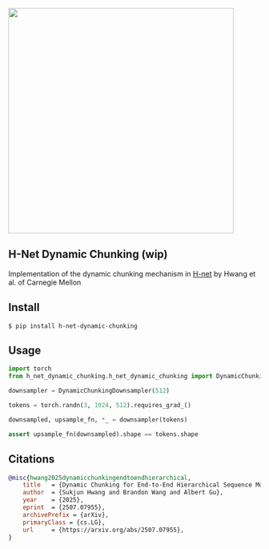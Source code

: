 <img src="./h-net.png" width="450px"></img>

## H-Net Dynamic Chunking (wip)

Implementation of the dynamic chunking mechanism in [H-net](https://arxiv.org/abs/2507.07955) by Hwang et al. of Carnegie Mellon

## Install

```shell
$ pip install h-net-dynamic-chunking
```

## Usage

```python
import torch
from h_net_dynamic_chunking.h_net_dynamic_chunking import DynamicChunkingDownsampler

downsampler = DynamicChunkingDownsampler(512)

tokens = torch.randn(3, 1024, 512).requires_grad_()

downsampled, upsample_fn, *_ = downsampler(tokens)

assert upsample_fn(downsampled).shape == tokens.shape
```

## Citations

```bibtex
@misc{hwang2025dynamicchunkingendtoendhierarchical,
    title   = {Dynamic Chunking for End-to-End Hierarchical Sequence Modeling},
    author  = {Sukjun Hwang and Brandon Wang and Albert Gu},
    year    = {2025},
    eprint  = {2507.07955},
    archivePrefix = {arXiv},
    primaryClass = {cs.LG},
    url     = {https://arxiv.org/abs/2507.07955},
}
```
